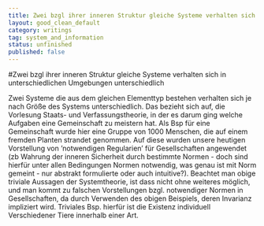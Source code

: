 ```yaml
---
title: Zwei bzgl ihrer inneren Struktur gleiche Systeme verhalten sich in unterschiedlichen Umgebungen unterschiedlich
layout: good_clean_default
category: writings
tag: system_and_information
status: unfinished
published: false
---
```

#Zwei bzgl ihrer inneren Struktur gleiche Systeme verhalten sich in unterschiedlichen Umgebungen unterschiedlich

Zwei Systeme die aus dem gleichen Elementtyp bestehen verhalten sich je nach Größe des Systems unterschiedlich. Das bezieht sich auf, die Vorlesung Staats- und Verfassungstheorie, in der es darum ging welche Aufgaben eine Gemeinschaft zu meistern hat. Als Bsp für eine Gemeinschaft wurde hier eine Gruppe von 1000 Menschen, die auf einem fremden Planten strandet genommen. Auf diese wurden unsere heutigen Vorstellung von ’notwendigen Regularien’ für Gesellschaften angewendet (zb Wahrung der inneren Sicherheit durch bestimmte Normen - doch sind hierfür unter allen Bedingungen Normen notwendig, was genau ist mit Norm gemeint - nur abstrakt formulierte oder auch intuitive?). Beachtet man obige triviale Aussagen der Systemtheorie, ist dass nicht ohne weiteres möglich, und man kommt zu falschen Vorstellungen bzgl. notwendiger Normen in Gesellschaften, da durch Verwenden des obigen Beispiels, deren Invarianz impliziert wird. Triviales Bsp. hierfür ist die Existenz individuell Verschiedener Tiere innerhalb einer Art.
